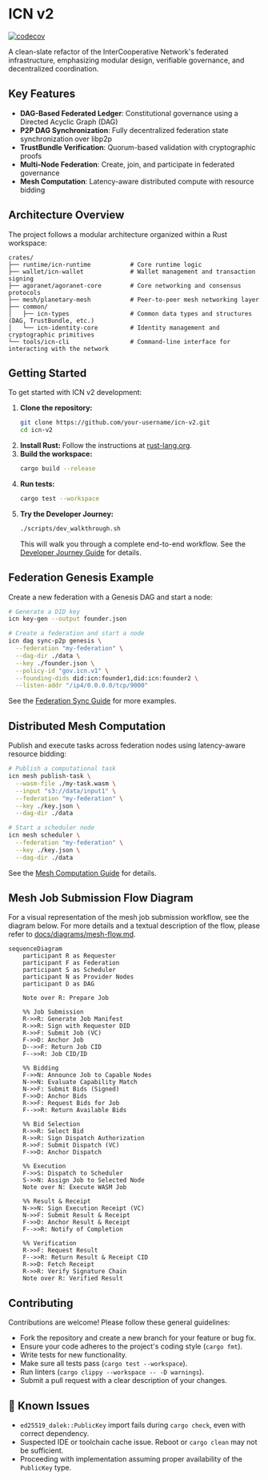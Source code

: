 # ICN v2

[![codecov](https://codecov.io/gh/your-username/icn-v2/branch/main/graph/badge.svg)](https://codecov.io/gh/your-username/icn-v2)
<!-- Add other badges here, e.g., for security checks, crates.io version -->

A clean-slate refactor of the InterCooperative Network's federated infrastructure, emphasizing modular design, verifiable governance, and decentralized coordination.

<!-- Reminder: Security is checked in CI using cargo-audit and cargo-deny. Consider adding a badge for this if available. -->

## Key Features

- **DAG-Based Federated Ledger**: Constitutional governance using a Directed Acyclic Graph (DAG)
- **P2P DAG Synchronization**: Fully decentralized federation state synchronization over libp2p
- **TrustBundle Verification**: Quorum-based validation with cryptographic proofs
- **Multi-Node Federation**: Create, join, and participate in federated governance
- **Mesh Computation**: Latency-aware distributed compute with resource bidding

## Architecture Overview

The project follows a modular architecture organized within a Rust workspace:

```
crates/
├── runtime/icn-runtime           # Core runtime logic
├── wallet/icn-wallet             # Wallet management and transaction signing
├── agoranet/agoranet-core        # Core networking and consensus protocols
├── mesh/planetary-mesh           # Peer-to-peer mesh networking layer
├── common/
│   ├── icn-types                 # Common data types and structures (DAG, TrustBundle, etc.)
│   └── icn-identity-core         # Identity management and cryptographic primitives
└── tools/icn-cli                 # Command-line interface for interacting with the network
```

## Getting Started

To get started with ICN v2 development:

1.  **Clone the repository:**
    ```bash
    git clone https://github.com/your-username/icn-v2.git
    cd icn-v2
    ```
2.  **Install Rust:** Follow the instructions at [rust-lang.org](https://www.rust-lang.org/tools/install).
3.  **Build the workspace:**
    ```bash
    cargo build --release
    ```
4.  **Run tests:**
    ```bash
    cargo test --workspace
    ```
5.  **Try the Developer Journey:**
    ```bash
    ./scripts/dev_walkthrough.sh
    ```
    This will walk you through a complete end-to-end workflow. See the [Developer Journey Guide](docs/guides/DEVELOPER_JOURNEY.md) for details.

## Federation Genesis Example

Create a new federation with a Genesis DAG and start a node:

```bash
# Generate a DID key
icn key-gen --output founder.json

# Create a federation and start a node
icn dag sync-p2p genesis \
  --federation "my-federation" \
  --dag-dir ./data \
  --key ./founder.json \
  --policy-id "gov.icn.v1" \
  --founding-dids did:icn:founder1,did:icn:founder2 \
  --listen-addr "/ip4/0.0.0.0/tcp/9000"
```

See the [Federation Sync Guide](docs/guides/federation_sync.md) for more examples.

## Distributed Mesh Computation

Publish and execute tasks across federation nodes using latency-aware resource bidding:

```bash
# Publish a computational task
icn mesh publish-task \
  --wasm-file ./my-task.wasm \
  --input "s3://data/input1" \
  --federation "my-federation" \
  --key ./key.json \
  --dag-dir ./data

# Start a scheduler node
icn mesh scheduler \
  --federation "my-federation" \
  --key ./key.json \
  --dag-dir ./data
```

See the [Mesh Computation Guide](docs/guides/mesh_compute.md) for details.

## Mesh Job Submission Flow Diagram

For a visual representation of the mesh job submission workflow, see the diagram below. For more details and a textual description of the flow, please refer to [docs/diagrams/mesh-flow.md](docs/diagrams/mesh-flow.md).

```mermaid
sequenceDiagram
    participant R as Requester
    participant F as Federation
    participant S as Scheduler
    participant N as Provider Nodes
    participant D as DAG

    Note over R: Prepare Job
    
    %% Job Submission
    R->>R: Generate Job Manifest
    R->>R: Sign with Requester DID
    R->>F: Submit Job (VC)
    F->>D: Anchor Job
    D-->>F: Return Job CID
    F-->>R: Job CID/ID

    %% Bidding
    F->>N: Announce Job to Capable Nodes
    N->>N: Evaluate Capability Match
    N->>F: Submit Bids (Signed)
    F->>D: Anchor Bids
    R->>F: Request Bids for Job
    F-->>R: Return Available Bids
    
    %% Bid Selection
    R->>R: Select Bid
    R->>R: Sign Dispatch Authorization
    R->>F: Submit Dispatch (VC)
    F->>D: Anchor Dispatch
    
    %% Execution
    F->>S: Dispatch to Scheduler
    S->>N: Assign Job to Selected Node
    Note over N: Execute WASM Job
    
    %% Result & Receipt
    N->>N: Sign Execution Receipt (VC)
    N->>F: Submit Result & Receipt
    F->>D: Anchor Result & Receipt
    F-->>R: Notify of Completion
    
    %% Verification
    R->>F: Request Result
    F-->>R: Return Result & Receipt CID
    R->>D: Fetch Receipt
    R->>R: Verify Signature Chain
    Note over R: Verified Result
```

## Contributing

Contributions are welcome! Please follow these general guidelines:

*   Fork the repository and create a new branch for your feature or bug fix.
*   Ensure your code adheres to the project's coding style (`cargo fmt`).
*   Write tests for new functionality.
*   Make sure all tests pass (`cargo test --workspace`).
*   Run linters (`cargo clippy --workspace -- -D warnings`).
*   Submit a pull request with a clear description of your changes.

## 🚧 Known Issues

- `ed25519_dalek::PublicKey` import fails during `cargo check`, even with correct dependency.
- Suspected IDE or toolchain cache issue. Reboot or `cargo clean` may not be sufficient.
- Proceeding with implementation assuming proper availability of the `PublicKey` type. 